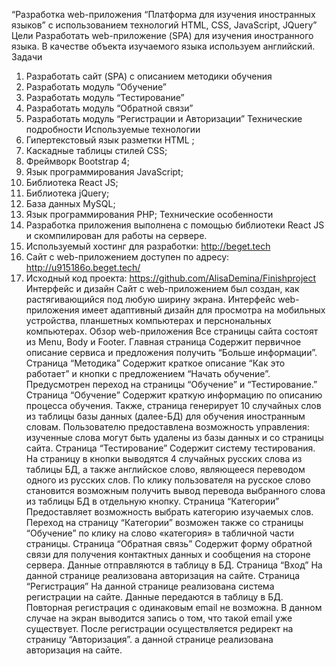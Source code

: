 “Разработка web-приложения “Платформа для изучения иностранных языков” с использованием технологий HTML, CSS, JavaScript, JQuery” Цели Разработать web-приложение (SPA) для изучения иностранного языка. В качестве объекта изучаемого языка используем английский. Задачи

1. Разработать сайт (SPA) с описанием методики обучения
2. Разработать модуль “Обучение”
3. Разработать модуль “Тестирование”
4. Разработать модуль “Обратной связи”
5. Разработать модуль “Регистрации и Авторизации” Технические подробности Используемые технологии
6. Гипертекстовый язык разметки HTML ;
7. Каскадные таблицы стилей CSS;
8. Фреймворк Bootstrap 4;
9. Язык программирования JavaScript;
10. Библиотека React JS;
11. Библиотека jQuery;
12. База данных MySQL;
13. Язык программирования PHP; Технические особенности
14. Разработка приложения выполнена с помощью библиотеки React JS и скомпилирован для работы на сервере.
15. Используемый хостинг для разработки: http://beget.tech
16. Сайт с web-приложением доступен по адресу: http://u915186o.beget.tech/
17. Исходный код проекта: https://github.com/AlisaDemina/Finishproject Интерфейс и дизайн Сайт с web-приложением был создан, как растягивающийся под любую ширину экрана. Интерфейс web-приложения имеет адаптивный дизайн для просмотра на мобильных устройства, планшетных компьютерах и перснональных компьютерах. Обзор web-приложения Все страницы сайта состоят из Menu, Body и Footer. Главная страница Содержит первичное описание сервиса и предложения получить “Больше информации”. Страница “Методика” Содержит краткое описание “Как это работает” и кнопки с предложением “Начать обучение”. Предусмотрен переход на страницы “Обучение” и “Тестирование.” Страница “Обучение” Содержит краткую информацию по описанию процесса обучения. Также, страница генерирует 10 случайных слов из таблицы базы данных (далее-БД) для обучения иностранным словам. Пользователю предоставлена возможность управления: изученные слова могут быть удалены из базы данных и со страницы сайта. Страница “Тестирование” Содержит систему тестирования. На страницу в кнопки выводятся 4 случайных русских слова из таблицы БД, а также английское слово, являющееся переводом одного из русских слов. По клику пользователя на русское слово становится возможным получить вывод перевода выбранного слова из таблицы БД в отдельную кнопку. Страница “Категории” Предоставляет возможность выбрать категорию изучаемых слов. Переход на страницу “Категории” возможен также со страницы “Обучение” по клику на слово «категория» в табличной части страницы. Страница “Обратная связь” Содержит форму обратной связи для получения контактных данных и сообщения на стороне сервера. Данные отправляются в таблицу в БД. Страница “Вход” На данной странице реализована авторизация на сайте.
Страница “Регистрация” На данной странице реализована система регистрации на сайте. Данные передаются в таблицу в БД. Повторная регистрация с одинаковым email не возможна. В данном случае на экран выводится запись о том, что такой email уже существует. После регистрации осуществляется редирект на страницу “Авторизация”. а данной странице реализована авторизация на сайте.
